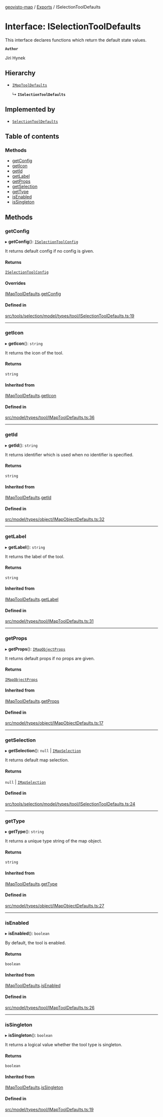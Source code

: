 [geovisto-map](../README.md) / [Exports](../modules.md) / ISelectionToolDefaults

# Interface: ISelectionToolDefaults

This interface declares functions which return the default state values.

**`Author`**

Jiri Hynek

## Hierarchy

- [`IMapToolDefaults`](IMapToolDefaults.md)

  ↳ **`ISelectionToolDefaults`**

## Implemented by

- [`SelectionToolDefaults`](../classes/SelectionToolDefaults.md)

## Table of contents

### Methods

- [getConfig](ISelectionToolDefaults.md#getconfig)
- [getIcon](ISelectionToolDefaults.md#geticon)
- [getId](ISelectionToolDefaults.md#getid)
- [getLabel](ISelectionToolDefaults.md#getlabel)
- [getProps](ISelectionToolDefaults.md#getprops)
- [getSelection](ISelectionToolDefaults.md#getselection)
- [getType](ISelectionToolDefaults.md#gettype)
- [isEnabled](ISelectionToolDefaults.md#isenabled)
- [isSingleton](ISelectionToolDefaults.md#issingleton)

## Methods

### getConfig

▸ **getConfig**(): [`ISelectionToolConfig`](../modules.md#iselectiontoolconfig)

It returns default config if no config is given.

#### Returns

[`ISelectionToolConfig`](../modules.md#iselectiontoolconfig)

#### Overrides

[IMapToolDefaults](IMapToolDefaults.md).[getConfig](IMapToolDefaults.md#getconfig)

#### Defined in

[src/tools/selection/model/types/tool/ISelectionToolDefaults.ts:19](https://github.com/geovisto/geovisto-map/blob/e22d774889dbc28cc1ec62933ecf6bab6690f172/src/tools/selection/model/types/tool/ISelectionToolDefaults.ts#L19)

___

### getIcon

▸ **getIcon**(): `string`

It returns the icon of the tool.

#### Returns

`string`

#### Inherited from

[IMapToolDefaults](IMapToolDefaults.md).[getIcon](IMapToolDefaults.md#geticon)

#### Defined in

[src/model/types/tool/IMapToolDefaults.ts:36](https://github.com/geovisto/geovisto-map/blob/e22d774889dbc28cc1ec62933ecf6bab6690f172/src/model/types/tool/IMapToolDefaults.ts#L36)

___

### getId

▸ **getId**(): `string`

It returns identifier which is used when no identifier is specified.

#### Returns

`string`

#### Inherited from

[IMapToolDefaults](IMapToolDefaults.md).[getId](IMapToolDefaults.md#getid)

#### Defined in

[src/model/types/object/IMapObjectDefaults.ts:32](https://github.com/geovisto/geovisto-map/blob/e22d774889dbc28cc1ec62933ecf6bab6690f172/src/model/types/object/IMapObjectDefaults.ts#L32)

___

### getLabel

▸ **getLabel**(): `string`

It returns the label of the tool.

#### Returns

`string`

#### Inherited from

[IMapToolDefaults](IMapToolDefaults.md).[getLabel](IMapToolDefaults.md#getlabel)

#### Defined in

[src/model/types/tool/IMapToolDefaults.ts:31](https://github.com/geovisto/geovisto-map/blob/e22d774889dbc28cc1ec62933ecf6bab6690f172/src/model/types/tool/IMapToolDefaults.ts#L31)

___

### getProps

▸ **getProps**(): [`IMapObjectProps`](../modules.md#imapobjectprops)

It returns default props if no props are given.

#### Returns

[`IMapObjectProps`](../modules.md#imapobjectprops)

#### Inherited from

[IMapToolDefaults](IMapToolDefaults.md).[getProps](IMapToolDefaults.md#getprops)

#### Defined in

[src/model/types/object/IMapObjectDefaults.ts:17](https://github.com/geovisto/geovisto-map/blob/e22d774889dbc28cc1ec62933ecf6bab6690f172/src/model/types/object/IMapObjectDefaults.ts#L17)

___

### getSelection

▸ **getSelection**(): ``null`` \| [`IMapSelection`](IMapSelection.md)

It returns default map selection.

#### Returns

``null`` \| [`IMapSelection`](IMapSelection.md)

#### Defined in

[src/tools/selection/model/types/tool/ISelectionToolDefaults.ts:24](https://github.com/geovisto/geovisto-map/blob/e22d774889dbc28cc1ec62933ecf6bab6690f172/src/tools/selection/model/types/tool/ISelectionToolDefaults.ts#L24)

___

### getType

▸ **getType**(): `string`

It returns a unique type string of the map object.

#### Returns

`string`

#### Inherited from

[IMapToolDefaults](IMapToolDefaults.md).[getType](IMapToolDefaults.md#gettype)

#### Defined in

[src/model/types/object/IMapObjectDefaults.ts:27](https://github.com/geovisto/geovisto-map/blob/e22d774889dbc28cc1ec62933ecf6bab6690f172/src/model/types/object/IMapObjectDefaults.ts#L27)

___

### isEnabled

▸ **isEnabled**(): `boolean`

By default, the tool is enabled.

#### Returns

`boolean`

#### Inherited from

[IMapToolDefaults](IMapToolDefaults.md).[isEnabled](IMapToolDefaults.md#isenabled)

#### Defined in

[src/model/types/tool/IMapToolDefaults.ts:26](https://github.com/geovisto/geovisto-map/blob/e22d774889dbc28cc1ec62933ecf6bab6690f172/src/model/types/tool/IMapToolDefaults.ts#L26)

___

### isSingleton

▸ **isSingleton**(): `boolean`

It returns a logical value whether the tool type is singleton.

#### Returns

`boolean`

#### Inherited from

[IMapToolDefaults](IMapToolDefaults.md).[isSingleton](IMapToolDefaults.md#issingleton)

#### Defined in

[src/model/types/tool/IMapToolDefaults.ts:19](https://github.com/geovisto/geovisto-map/blob/e22d774889dbc28cc1ec62933ecf6bab6690f172/src/model/types/tool/IMapToolDefaults.ts#L19)
